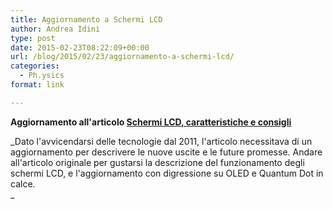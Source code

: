 ```yaml
---
title: Aggiornamento a Schermi LCD
author: Andrea Idini
type: post
date: 2015-02-23T08:22:09+00:00
url: /blog/2015/02/23/aggiornamento-a-schermi-lcd/
categories:
  - Ph.ysics
format: link

---
```

**Aggiornamento all'articolo [Schermi LCD, caratteristiche e consigli][1]**

_Dato l'avvicendarsi delle tecnologie dal 2011, l'articolo necessitava di un aggiornamento per descrivere le nuove uscite e le future promesse. Andare all'articolo originale per gustarsi la descrizione del funzionamento degli schermi LCD, e l'aggiornamento con digressione su OLED e Quantum Dot in calce.  
_

 [1]: http://www.phme.it/blog/2011/11/23/schermi/ "Schermi LCD, caratteristiche e consigli."